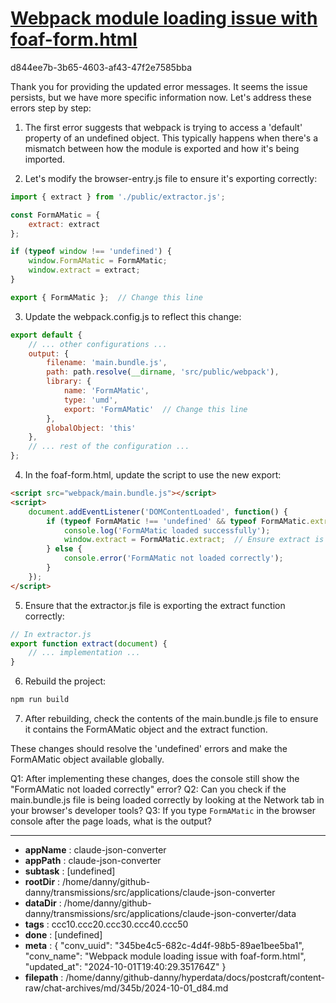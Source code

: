 # [Webpack module loading issue with foaf-form.html](https://claude.ai/chat/345be4c5-682c-4d4f-98b5-89ae1bee5ba1)

d844ee7b-3b65-4603-af43-47f2e7585bba

 Thank you for providing the updated error messages. It seems the issue persists, but we have more specific information now. Let's address these errors step by step:

1. The first error suggests that webpack is trying to access a 'default' property of an undefined object. This typically happens when there's a mismatch between how the module is exported and how it's being imported.

2. Let's modify the browser-entry.js file to ensure it's exporting correctly:

```javascript
import { extract } from './public/extractor.js';

const FormAMatic = {
    extract: extract
};

if (typeof window !== 'undefined') {
    window.FormAMatic = FormAMatic;
    window.extract = extract;
}

export { FormAMatic };  // Change this line
```

3. Update the webpack.config.js to reflect this change:

```javascript
export default {
    // ... other configurations ...
    output: {
        filename: 'main.bundle.js',
        path: path.resolve(__dirname, 'src/public/webpack'),
        library: {
            name: 'FormAMatic',
            type: 'umd',
            export: 'FormAMatic'  // Change this line
        },
        globalObject: 'this'
    },
    // ... rest of the configuration ...
};
```

4. In the foaf-form.html, update the script to use the new export:

```html
<script src="webpack/main.bundle.js"></script>
<script>
    document.addEventListener('DOMContentLoaded', function() {
        if (typeof FormAMatic !== 'undefined' && typeof FormAMatic.extract === 'function') {
            console.log('FormAMatic loaded successfully');
            window.extract = FormAMatic.extract;  // Ensure extract is available globally
        } else {
            console.error('FormAMatic not loaded correctly');
        }
    });
</script>
```

5. Ensure that the extractor.js file is exporting the extract function correctly:

```javascript
// In extractor.js
export function extract(document) {
    // ... implementation ...
}
```

6. Rebuild the project:

```bash
npm run build
```

7. After rebuilding, check the contents of the main.bundle.js file to ensure it contains the FormAMatic object and the extract function.

These changes should resolve the 'undefined' errors and make the FormAMatic object available globally.

Q1: After implementing these changes, does the console still show the "FormAMatic not loaded correctly" error?
Q2: Can you check if the main.bundle.js file is being loaded correctly by looking at the Network tab in your browser's developer tools?
Q3: If you type `FormAMatic` in the browser console after the page loads, what is the output?

---

* **appName** : claude-json-converter
* **appPath** : claude-json-converter
* **subtask** : [undefined]
* **rootDir** : /home/danny/github-danny/transmissions/src/applications/claude-json-converter
* **dataDir** : /home/danny/github-danny/transmissions/src/applications/claude-json-converter/data
* **tags** : ccc10.ccc20.ccc30.ccc40.ccc50
* **done** : [undefined]
* **meta** : {
  "conv_uuid": "345be4c5-682c-4d4f-98b5-89ae1bee5ba1",
  "conv_name": "Webpack module loading issue with foaf-form.html",
  "updated_at": "2024-10-01T19:40:29.351764Z"
}
* **filepath** : /home/danny/github-danny/hyperdata/docs/postcraft/content-raw/chat-archives/md/345b/2024-10-01_d84.md